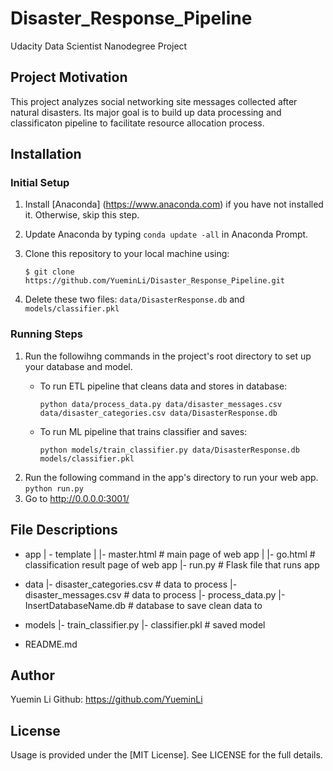 # Disaster_Response_Pipeline
Udacity Data Scientist Nanodegree Project
## Project Motivation
This project analyzes social networking site messages collected after natural disasters. Its major goal is to build up data processing and classificaton pipeline to facilitate resource allocation process. 

## Installation
### Initial Setup
1. Install [Anaconda] (https://www.anaconda.com) if you have not installed it. Otherwise, skip this step.
2. Update Anaconda by typing `conda update -all` in Anaconda Prompt.
3. Clone this repository to your local machine using: 
   
   `$ git clone https://github.com/YueminLi/Disaster_Response_Pipeline.git`
4. Delete these two files: `data/DisasterResponse.db` and `models/classifier.pkl`
### Running Steps
1. Run the followihng commands in the project's root directory to set up your database and model.
   - To run ETL pipeline that cleans data and stores in database:
      
      `python data/process_data.py data/disaster_messages.csv data/disaster_categories.csv data/DisasterResponse.db`
   - To run ML pipeline that trains classifier and saves:
      
      `python models/train_classifier.py data/DisasterResponse.db models/classifier.pkl`
2. Run the following command in the app's directory to run your web app.
    `python run.py`
3. Go to http://0.0.0.0:3001/

## File Descriptions
- app
| - template
| |- master.html  # main page of web app
| |- go.html  # classification result page of web app
|- run.py  # Flask file that runs app

- data
|- disaster_categories.csv  # data to process 
|- disaster_messages.csv  # data to process
|- process_data.py
|- InsertDatabaseName.db   # database to save clean data to

- models
|- train_classifier.py
|- classifier.pkl  # saved model 

- README.md

## Author
Yuemin Li 
Github: https://github.com/YueminLi

## License
Usage is provided under the [MIT License]. See LICENSE for the full details.
